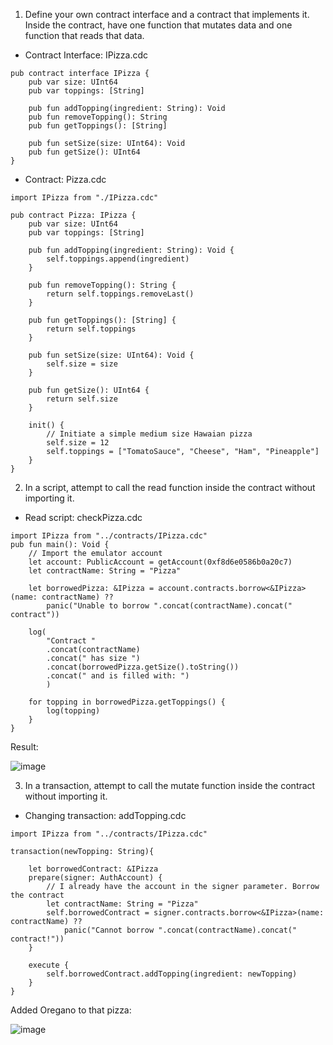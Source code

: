 1. Define your own contract interface and a contract that implements it. Inside the contract, have one function that mutates data and one function that reads that data.

* Contract Interface: IPizza.cdc
```cadence
pub contract interface IPizza {
    pub var size: UInt64
    pub var toppings: [String]

    pub fun addTopping(ingredient: String): Void
    pub fun removeTopping(): String
    pub fun getToppings(): [String]

    pub fun setSize(size: UInt64): Void
    pub fun getSize(): UInt64
}
```

* Contract: Pizza.cdc
```cadence
import IPizza from "./IPizza.cdc"

pub contract Pizza: IPizza {
    pub var size: UInt64
    pub var toppings: [String]

    pub fun addTopping(ingredient: String): Void {
        self.toppings.append(ingredient)
    }

    pub fun removeTopping(): String {
        return self.toppings.removeLast()
    }

    pub fun getToppings(): [String] {
        return self.toppings
    }

    pub fun setSize(size: UInt64): Void {
        self.size = size
    }

    pub fun getSize(): UInt64 {
        return self.size
    }

    init() {
        // Initiate a simple medium size Hawaian pizza
        self.size = 12
        self.toppings = ["TomatoSauce", "Cheese", "Ham", "Pineapple"]
    }
}
```

2. In a script, attempt to call the read function inside the contract without importing it.

* Read script: checkPizza.cdc
```cadence
import IPizza from "../contracts/IPizza.cdc"
pub fun main(): Void {
    // Import the emulator account
    let account: PublicAccount = getAccount(0xf8d6e0586b0a20c7)
    let contractName: String = "Pizza"

    let borrowedPizza: &IPizza = account.contracts.borrow<&IPizza>(name: contractName) ??
        panic("Unable to borrow ".concat(contractName).concat(" contract"))

    log(
        "Contract "
        .concat(contractName)
        .concat(" has size ")
        .concat(borrowedPizza.getSize().toString())
        .concat(" and is filled with: ")
        )
    
    for topping in borrowedPizza.getToppings() {
        log(topping)
    }
}
```

Result:

![image](https://user-images.githubusercontent.com/39467168/226147871-51e84032-5305-4e25-8a2c-c1eb6c73f465.png)

3. In a transaction, attempt to call the mutate function inside the contract without importing it.

* Changing transaction: addTopping.cdc

```cadence
import IPizza from "../contracts/IPizza.cdc"

transaction(newTopping: String){

    let borrowedContract: &IPizza
    prepare(signer: AuthAccount) {
        // I already have the account in the signer parameter. Borrow the contract
        let contractName: String = "Pizza"
        self.borrowedContract = signer.contracts.borrow<&IPizza>(name: contractName) ??
            panic("Cannot borrow ".concat(contractName).concat(" contract!"))
    }

    execute {
        self.borrowedContract.addTopping(ingredient: newTopping)
    }
}
```

Added Oregano to that pizza:

![image](https://user-images.githubusercontent.com/39467168/226148173-c7a6b0f5-4eb8-48c4-b872-2a44e82cd0a4.png)
